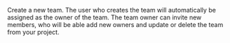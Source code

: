 Create a new team. The user who creates the team will automatically be assigned as the owner of the team. The team owner can invite new members, who will be able add new owners and update or delete the team from your project.